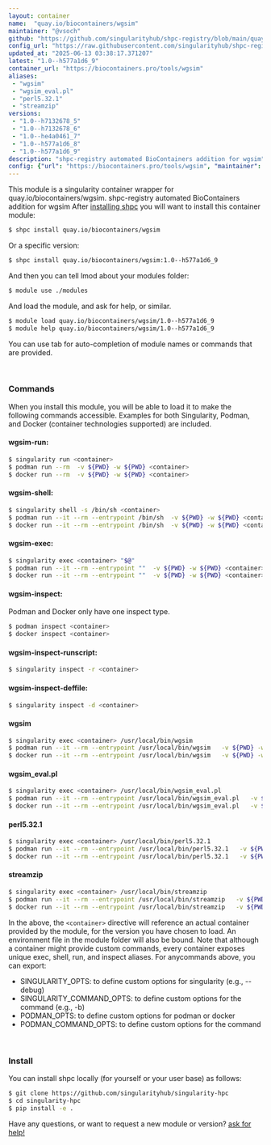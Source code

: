 ```yaml
---
layout: container
name:  "quay.io/biocontainers/wgsim"
maintainer: "@vsoch"
github: "https://github.com/singularityhub/shpc-registry/blob/main/quay.io/biocontainers/wgsim/container.yaml"
config_url: "https://raw.githubusercontent.com/singularityhub/shpc-registry/main/quay.io/biocontainers/wgsim/container.yaml"
updated_at: "2025-06-13 03:38:17.371207"
latest: "1.0--h577a1d6_9"
container_url: "https://biocontainers.pro/tools/wgsim"
aliases:
 - "wgsim"
 - "wgsim_eval.pl"
 - "perl5.32.1"
 - "streamzip"
versions:
 - "1.0--h7132678_5"
 - "1.0--h7132678_6"
 - "1.0--he4a0461_7"
 - "1.0--h577a1d6_8"
 - "1.0--h577a1d6_9"
description: "shpc-registry automated BioContainers addition for wgsim"
config: {"url": "https://biocontainers.pro/tools/wgsim", "maintainer": "@vsoch", "description": "shpc-registry automated BioContainers addition for wgsim", "latest": {"1.0--h577a1d6_9": "sha256:e1abb6ad460dc1d9eb5d8bbb68d1544daf173ae05dad6226aad6c950d55b24c0"}, "tags": {"1.0--h7132678_5": "sha256:649797d4a94d3a34605296782c44829f94ad89a25d6e679ec93a2d2ac373c30c", "1.0--h7132678_6": "sha256:2c6f858bbc2e93fc0d3a48c81511855ea6980cee871a0a26be455257ca639023", "1.0--he4a0461_7": "sha256:be81c52fe7d8e0173f64ead0a11789bf3efca49c9c4411bb307a1456f89172b4", "1.0--h577a1d6_8": "sha256:72ec63be44c0feb746f7cb7f2d3c9f1d20afad31d1425cd7c16010e5814e6b38", "1.0--h577a1d6_9": "sha256:e1abb6ad460dc1d9eb5d8bbb68d1544daf173ae05dad6226aad6c950d55b24c0"}, "docker": "quay.io/biocontainers/wgsim", "aliases": {"wgsim": "/usr/local/bin/wgsim", "wgsim_eval.pl": "/usr/local/bin/wgsim_eval.pl", "perl5.32.1": "/usr/local/bin/perl5.32.1", "streamzip": "/usr/local/bin/streamzip"}}
---
```


This module is a singularity container wrapper for quay.io/biocontainers/wgsim.
shpc-registry automated BioContainers addition for wgsim
After [installing shpc](#install) you will want to install this container module:


```bash
$ shpc install quay.io/biocontainers/wgsim
```

Or a specific version:

```bash
$ shpc install quay.io/biocontainers/wgsim:1.0--h577a1d6_9
```

And then you can tell lmod about your modules folder:

```bash
$ module use ./modules
```

And load the module, and ask for help, or similar.

```bash
$ module load quay.io/biocontainers/wgsim/1.0--h577a1d6_9
$ module help quay.io/biocontainers/wgsim/1.0--h577a1d6_9
```

You can use tab for auto-completion of module names or commands that are provided.

<br>

### Commands

When you install this module, you will be able to load it to make the following commands accessible.
Examples for both Singularity, Podman, and Docker (container technologies supported) are included.

#### wgsim-run:

```bash
$ singularity run <container>
$ podman run --rm  -v ${PWD} -w ${PWD} <container>
$ docker run --rm  -v ${PWD} -w ${PWD} <container>
```

#### wgsim-shell:

```bash
$ singularity shell -s /bin/sh <container>
$ podman run --it --rm --entrypoint /bin/sh  -v ${PWD} -w ${PWD} <container>
$ docker run --it --rm --entrypoint /bin/sh  -v ${PWD} -w ${PWD} <container>
```

#### wgsim-exec:

```bash
$ singularity exec <container> "$@"
$ podman run --it --rm --entrypoint ""  -v ${PWD} -w ${PWD} <container> "$@"
$ docker run --it --rm --entrypoint ""  -v ${PWD} -w ${PWD} <container> "$@"
```

#### wgsim-inspect:

Podman and Docker only have one inspect type.

```bash
$ podman inspect <container>
$ docker inspect <container>
```

#### wgsim-inspect-runscript:

```bash
$ singularity inspect -r <container>
```

#### wgsim-inspect-deffile:

```bash
$ singularity inspect -d <container>
```


#### wgsim

```bash
$ singularity exec <container> /usr/local/bin/wgsim
$ podman run --it --rm --entrypoint /usr/local/bin/wgsim   -v ${PWD} -w ${PWD} <container> -c " $@"
$ docker run --it --rm --entrypoint /usr/local/bin/wgsim   -v ${PWD} -w ${PWD} <container> -c " $@"
```


#### wgsim_eval.pl

```bash
$ singularity exec <container> /usr/local/bin/wgsim_eval.pl
$ podman run --it --rm --entrypoint /usr/local/bin/wgsim_eval.pl   -v ${PWD} -w ${PWD} <container> -c " $@"
$ docker run --it --rm --entrypoint /usr/local/bin/wgsim_eval.pl   -v ${PWD} -w ${PWD} <container> -c " $@"
```


#### perl5.32.1

```bash
$ singularity exec <container> /usr/local/bin/perl5.32.1
$ podman run --it --rm --entrypoint /usr/local/bin/perl5.32.1   -v ${PWD} -w ${PWD} <container> -c " $@"
$ docker run --it --rm --entrypoint /usr/local/bin/perl5.32.1   -v ${PWD} -w ${PWD} <container> -c " $@"
```


#### streamzip

```bash
$ singularity exec <container> /usr/local/bin/streamzip
$ podman run --it --rm --entrypoint /usr/local/bin/streamzip   -v ${PWD} -w ${PWD} <container> -c " $@"
$ docker run --it --rm --entrypoint /usr/local/bin/streamzip   -v ${PWD} -w ${PWD} <container> -c " $@"
```



In the above, the `<container>` directive will reference an actual container provided
by the module, for the version you have chosen to load. An environment file in the
module folder will also be bound. Note that although a container
might provide custom commands, every container exposes unique exec, shell, run, and
inspect aliases. For anycommands above, you can export:

 - SINGULARITY_OPTS: to define custom options for singularity (e.g., --debug)
 - SINGULARITY_COMMAND_OPTS: to define custom options for the command (e.g., -b)
 - PODMAN_OPTS: to define custom options for podman or docker
 - PODMAN_COMMAND_OPTS: to define custom options for the command

<br>

### Install

You can install shpc locally (for yourself or your user base) as follows:

```bash
$ git clone https://github.com/singularityhub/singularity-hpc
$ cd singularity-hpc
$ pip install -e .
```

Have any questions, or want to request a new module or version? [ask for help!](https://github.com/singularityhub/singularity-hpc/issues)
